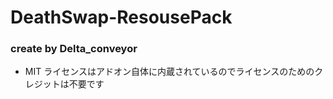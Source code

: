# DeathSwap-ResousePack
### create by Delta_conveyor
- MIT ライセンスはアドオン自体に内蔵されているのでライセンスのためのクレジットは不要です
